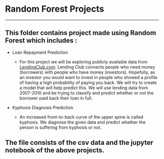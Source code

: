 # Random Forest Projects
-----------------------------------------------------------------------------
## This folder contains project made using Random Forest which includes :
* Loan Repayment Prediction
  * For this project we will be exploring 	publicly available data from 	[LendingClub.com](www.lendingclub.com). 	Lending Club connects people who need 	money (borrowers) with people who have 	money (investors). Hopefully, as an 	investor you would want to invest in 	people who showed a profile of having a 	high probability of paying you back. We 	will try to create a model that will help 	predict this.
	We will use lending data from 2007-2010 	and be trying to classify and predict 	whether or not the borrower paid back 	their loan in full.


* Kyphosis Diagnosis Prediction
  * An increased front-to-back curve of the upper spine is called kyphosis. We diagnose the given data and predict whether the person is suffering from kyphosis or not.

## The file consists of the csv data and the jupyter notebook of the above projects.
